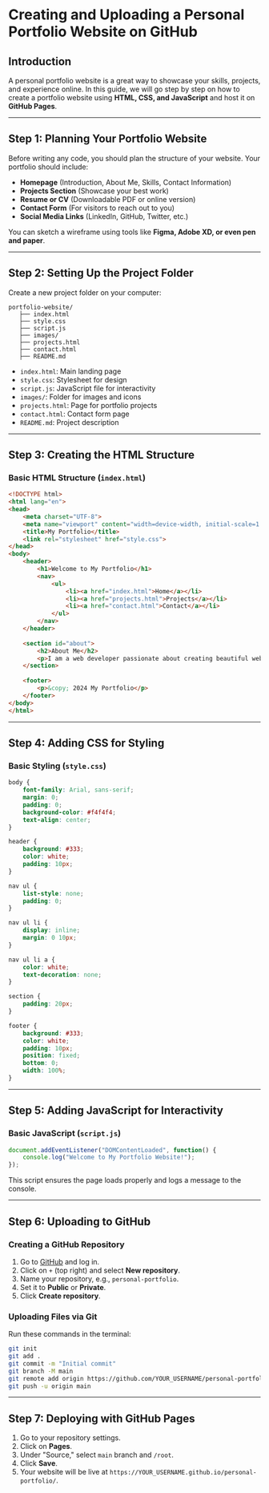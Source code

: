 # **Creating and Uploading a Personal Portfolio Website on GitHub**

## **Introduction**
A personal portfolio website is a great way to showcase your skills, projects, and experience online. In this guide, we will go step by step on how to create a portfolio website using **HTML, CSS, and JavaScript** and host it on **GitHub Pages**.

---

## **Step 1: Planning Your Portfolio Website**
Before writing any code, you should plan the structure of your website. Your portfolio should include:
- **Homepage** (Introduction, About Me, Skills, Contact Information)
- **Projects Section** (Showcase your best work)
- **Resume or CV** (Downloadable PDF or online version)
- **Contact Form** (For visitors to reach out to you)
- **Social Media Links** (LinkedIn, GitHub, Twitter, etc.)

You can sketch a wireframe using tools like **Figma, Adobe XD, or even pen and paper**.

---

## **Step 2: Setting Up the Project Folder**

Create a new project folder on your computer:
```
portfolio-website/
   ├── index.html
   ├── style.css
   ├── script.js
   ├── images/
   ├── projects.html
   ├── contact.html
   ├── README.md
```

- `index.html`: Main landing page
- `style.css`: Stylesheet for design
- `script.js`: JavaScript file for interactivity
- `images/`: Folder for images and icons
- `projects.html`: Page for portfolio projects
- `contact.html`: Contact form page
- `README.md`: Project description

---

## **Step 3: Creating the HTML Structure**

### **Basic HTML Structure (`index.html`)**
```html
<!DOCTYPE html>
<html lang="en">
<head>
    <meta charset="UTF-8">
    <meta name="viewport" content="width=device-width, initial-scale=1.0">
    <title>My Portfolio</title>
    <link rel="stylesheet" href="style.css">
</head>
<body>
    <header>
        <h1>Welcome to My Portfolio</h1>
        <nav>
            <ul>
                <li><a href="index.html">Home</a></li>
                <li><a href="projects.html">Projects</a></li>
                <li><a href="contact.html">Contact</a></li>
            </ul>
        </nav>
    </header>
    
    <section id="about">
        <h2>About Me</h2>
        <p>I am a web developer passionate about creating beautiful websites.</p>
    </section>
    
    <footer>
        <p>&copy; 2024 My Portfolio</p>
    </footer>
</body>
</html>
```

---

## **Step 4: Adding CSS for Styling**

### **Basic Styling (`style.css`)**
```css
body {
    font-family: Arial, sans-serif;
    margin: 0;
    padding: 0;
    background-color: #f4f4f4;
    text-align: center;
}

header {
    background: #333;
    color: white;
    padding: 10px;
}

nav ul {
    list-style: none;
    padding: 0;
}

nav ul li {
    display: inline;
    margin: 0 10px;
}

nav ul li a {
    color: white;
    text-decoration: none;
}

section {
    padding: 20px;
}

footer {
    background: #333;
    color: white;
    padding: 10px;
    position: fixed;
    bottom: 0;
    width: 100%;
}
```

---

## **Step 5: Adding JavaScript for Interactivity**

### **Basic JavaScript (`script.js`)**
```js
document.addEventListener("DOMContentLoaded", function() {
    console.log("Welcome to My Portfolio Website!");
});
```
This script ensures the page loads properly and logs a message to the console.

---

## **Step 6: Uploading to GitHub**

### **Creating a GitHub Repository**
1. Go to [GitHub](https://github.com/) and log in.
2. Click on `+` (top right) and select **New repository**.
3. Name your repository, e.g., `personal-portfolio`.
4. Set it to **Public** or **Private**.
5. Click **Create repository**.

### **Uploading Files via Git**
Run these commands in the terminal:
```bash
git init
git add .
git commit -m "Initial commit"
git branch -M main
git remote add origin https://github.com/YOUR_USERNAME/personal-portfolio.git
git push -u origin main
```

---

## **Step 7: Deploying with GitHub Pages**
1. Go to your repository settings.
2. Click on **Pages**.
3. Under "Source," select `main` branch and `/root`.
4. Click **Save**.
5. Your website will be live at `https://YOUR_USERNAME.github.io/personal-portfolio/`.


